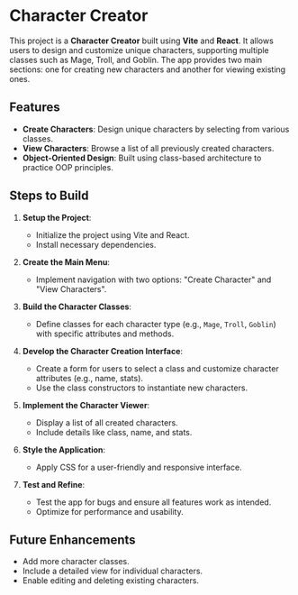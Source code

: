 # Character Creator

This project is a **Character Creator** built using **Vite** and **React**. It allows users to design and customize unique characters, supporting multiple classes such as Mage, Troll, and Goblin. The app provides two main sections: one for creating new characters and another for viewing existing ones.

## Features
- **Create Characters**: Design unique characters by selecting from various classes.
- **View Characters**: Browse a list of all previously created characters.
- **Object-Oriented Design**: Built using class-based architecture to practice OOP principles.

## Steps to Build

1. **Setup the Project**:
   - Initialize the project using Vite and React.
   - Install necessary dependencies.

2. **Create the Main Menu**:
   - Implement navigation with two options: "Create Character" and "View Characters".

3. **Build the Character Classes**:
   - Define classes for each character type (e.g., `Mage`, `Troll`, `Goblin`) with specific attributes and methods.

4. **Develop the Character Creation Interface**:
   - Create a form for users to select a class and customize character attributes (e.g., name, stats).
   - Use the class constructors to instantiate new characters.

5. **Implement the Character Viewer**:
   - Display a list of all created characters.
   - Include details like class, name, and stats.

6. **Style the Application**:
   - Apply CSS for a user-friendly and responsive interface.

7. **Test and Refine**:
   - Test the app for bugs and ensure all features work as intended.
   - Optimize for performance and usability.

## Future Enhancements
- Add more character classes.
- Include a detailed view for individual characters.
- Enable editing and deleting existing characters.
